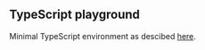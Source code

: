 ## TypeScript playground
Minimal TypeScript environment as descibed [here](https://www.typescriptlang.org/docs/handbook/migrating-from-javascript.html).